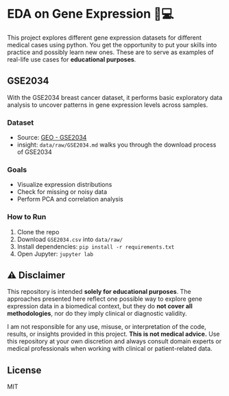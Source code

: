 # EDA on Gene Expression 🧬💻

This project explores different gene expression datasets for different medical cases using python. You get the opportunity to put your skills into practice and possibly learn new ones.
These are to serve as examples of real-life use cases for **educational purposes**.

## GSE2034
With the GSE2034 breast cancer dataset, it performs basic exploratory data analysis to uncover patterns in gene expression levels across samples.

### Dataset
- Source: [GEO - GSE2034](https://www.ncbi.nlm.nih.gov/geo/query/acc.cgi?acc=GSE2034)
- insight: `data/raw/GSE2034.md` walks you through the download process of GSE2034

### Goals
- Visualize expression distributions
- Check for missing or noisy data
- Perform PCA and correlation analysis

### How to Run
1. Clone the repo
2. Download `GSE2034.csv` into `data/raw/`
3. Install dependencies: `pip install -r requirements.txt`
4. Open Jupyter: `jupyter lab`



## ⚠️ Disclaimer

This repository is intended **solely for educational purposes**. The approaches presented here reflect one possible way to explore gene expression data in a biomedical context, but they do **not cover all methodologies**, nor do they imply clinical or diagnostic validity.

I am not responsible for any use, misuse, or interpretation of the code, results, or insights provided in this project. **This is not medical advice.** Use this repository at your own discretion and always consult domain experts or medical professionals when working with clinical or patient-related data.


## License
MIT
